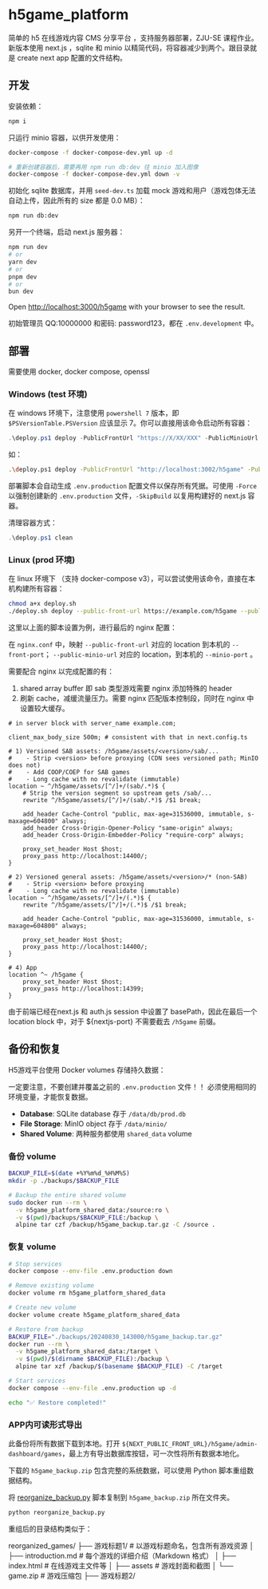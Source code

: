 # h5game_platform

简单的 h5 在线游戏内容 CMS 分享平台 ，支持服务器部署，ZJU-SE 课程作业。新版本使用 next.js ，sqlite 和 minio 以精简代码，将容器减少到两个。跟目录就是 create next app 配置的文件结构。

## 开发

安装依赖：

```bash
npm i
```

只运行 minio 容器，以供开发使用：

```bash
docker-compose -f docker-compose-dev.yml up -d

# 重新创建容器后，需要再用 npm run db:dev 往 minio 加入图像
docker-compose -f docker-compose-dev.yml down -v
```

初始化 sqlite 数据库，并用 `seed-dev.ts` 加载 mock 游戏和用户（游戏包体无法自动上传，因此所有的 size 都是 0.0 MB）：

```bash
npm run db:dev
```

另开一个终端，启动 next.js 服务器：

```bash
npm run dev
# or
yarn dev
# or
pnpm dev
# or
bun dev
```

Open [http://localhost:3000/h5game](http://localhost:3000/h5game) with your browser to see the result.

初始管理员 QQ:10000000 和密码: password123，都在 `.env.development` 中。

## 部署

需要使用 docker, docker compose, openssl

### Windows (test 环境)

在 windows 环境下，注意使用 `powershell 7` 版本，即 `$PSVersionTable.PSVersion` 应该显示 7。你可以直接用该命令启动所有容器：

```powershell
.\deploy.ps1 deploy -PublicFrontUrl "https://X/XX/XXX" -PublicMinioUrl "https://X/XX/XXX/assets" -AdminName "XXX"
```

如：

```bash
.\deploy.ps1 deploy -PublicFrontUrl "http://localhost:3002/h5game" -PublicMinioURL "http://localhost:9000" -AdminName "first_admin" -FrontPort 3002 -MinioPort 9000 -MinioConsolePort 9001
```

部署脚本会自动生成 `.env.production` 配置文件以保存所有凭据。可使用 `-Force` 以强制创建新的 `.env.production` 文件，`-SkipBuild` 以复用构建好的 next.js 容器。

清理容器方式：

```powershell
.\deploy.ps1 clean
```

### Linux (prod 环境)

在 linux 环境下 （支持 docker-compose v3），可以尝试使用该命令，直接在本机构建所有容器：

```bash
chmod a+x deploy.sh
./deploy.sh deploy --public-front-url https://example.com/h5game --public-minio-url https://example.com/h5game/assets --admin-name first_admin --front-port 14399 --minio-port 14400 --minio-console-port 14401
```

这里以上面的脚本设置为例，进行最后的 nginx 配置：

在 `nginx.conf` 中，映射 `--public-front-url` 对应的 location 到本机的 `--front-port`； `--public-minio-url` 对应的 location，到本机的 `--minio-port` 。

需要配合 nginx 以完成配置的有：
1. shared array buffer 即 sab 类型游戏需要 nginx 添加特殊的 header
2. 刷新 cache，减缓流量压力。需要 nginx 匹配版本控制段，同时在 nginx 中设置较大缓存。

```nginx
# in server block with server_name example.com;

client_max_body_size 500m; # consistent with that in next.config.ts

# 1) Versioned SAB assets: /h5game/assets/<version>/sab/...
#    - Strip <version> before proxying (CDN sees versioned path; MinIO does not)
#    - Add COOP/COEP for SAB games
#    - Long cache with no revalidate (immutable)
location ~ ^/h5game/assets/[^/]+/(sab/.*)$ {
    # Strip the version segment so upstream gets /sab/...
    rewrite ^/h5game/assets/[^/]+/(sab/.*)$ /$1 break;

    add_header Cache-Control "public, max-age=31536000, immutable, s-maxage=604800" always;
    add_header Cross-Origin-Opener-Policy "same-origin" always;
    add_header Cross-Origin-Embedder-Policy "require-corp" always;

    proxy_set_header Host $host;
    proxy_pass http://localhost:14400/;
}

# 2) Versioned general assets: /h5game/assets/<version>/* (non-SAB)
#    - Strip <version> before proxying
#    - Long cache with no revalidate (immutable)
location ~ ^/h5game/assets/[^/]+/(.*)$ {
    rewrite ^/h5game/assets/[^/]+/(.*)$ /$1 break;

    add_header Cache-Control "public, max-age=31536000, immutable, s-maxage=604800" always;

    proxy_set_header Host $host;
    proxy_pass http://localhost:14400/;
}

# 4) App
location ^~ /h5game {
    proxy_set_header Host $host;
    proxy_pass http://localhost:14399;
}

```

由于前端已经在next.js 和 auth.js session 中设置了 basePath，因此在最后一个 location block 中，对于 ${nextjs-port} 不需要截去 `/h5game` 前缀。

## 备份和恢复

H5游戏平台使用 Docker volumes 存储持久数据：

一定要注意，不要创建并覆盖之前的 `.env.production` 文件！！ 必须使用相同的环境变量，才能恢复数据。

- **Database**: SQLite database 存于 `/data/db/prod.db`
- **File Storage**: MinIO object 存于 `/data/minio/`
- **Shared Volume**: 两种服务都使用 `shared_data` volume

### 备份 volume

```bash
BACKUP_FILE=$(date +%Y%m%d_%H%M%S)
mkdir -p ./backups/$BACKUP_FILE

# Backup the entire shared volume
sudo docker run --rm \
  -v h5game_platform_shared_data:/source:ro \
  -v $(pwd)/backups/$BACKUP_FILE:/backup \
  alpine tar czf /backup/h5game_backup.tar.gz -C /source .
```

### 恢复 volume

```bash
# Stop services
docker compose --env-file .env.production down

# Remove existing volume
docker volume rm h5game_platform_shared_data

# Create new volume
docker volume create h5game_platform_shared_data

# Restore from backup
BACKUP_FILE="./backups/20240830_143000/h5game_backup.tar.gz"
docker run --rm \
  -v h5game_platform_shared_data:/target \
  -v $(pwd)/$(dirname $BACKUP_FILE):/backup \
  alpine tar xzf /backup/$(basename $BACKUP_FILE) -C /target

# Start services
docker compose --env-file .env.production up -d

echo "✅ Restore completed!"
```

### APP内可读形式导出

此备份将所有数据下载到本地。打开 `${NEXT_PUBLIC_FRONT_URL}/h5game/admin-dashboard/games`，最上方有导出数据库按钮，可一次性将所有数据本地化。

下载的 `h5game_backup.zip` 包含完整的系统数据，可以使用 Python 脚本重组数据结构。

将 [reorganize_backup.py](/reorganize_backup.py) 脚本复制到 `h5game_backup.zip` 所在文件夹。

```bash
python reorganize_backup.py
```

重组后的目录结构类似于：

reorganized_games/
├── 游戏标题1/              # 以游戏标题命名，包含所有游戏资源
│   ├── introduction.md    # 每个游戏的详细介绍（Markdown 格式）
│   ├── index.html         # 在线游戏主文件等
│   ├── assets             # 游戏封面和截图
│   └── game.zip           # 游戏压缩包
├── 游戏标题2/

